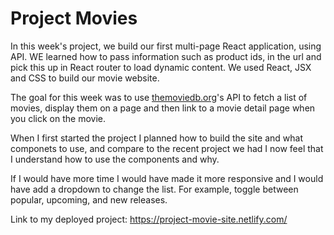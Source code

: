 # Project Movies

In this week's project, we build our first multi-page React application, using API. WE learned how to pass information such as product ids, in the url and pick this up in React router to load dynamic content. We used React, JSX and CSS to build our movie website. 

The goal for this week was to use [themoviedb.org](https://www.themoviedb.org/)'s API to fetch a list of movies, display them on a page and then link to a movie detail page when you click on the movie.

When I first started the project I planned how to build the site and what componets to use, and compare to the recent project we had I now feel that I understand how to use the components and why.

If I would have more time I would have made it more responsive and I would have add a dropdown to change the list. For example, toggle between popular, upcoming, and new releases.

Link to my deployed project:
https://project-movie-site.netlify.com/


